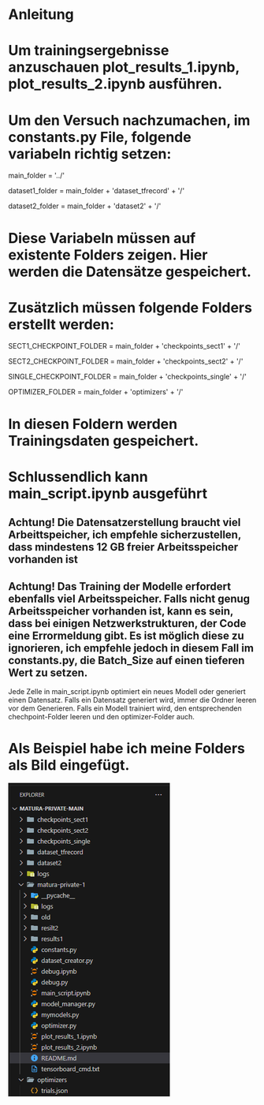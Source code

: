 # Anleitung

# Um trainingsergebnisse anzuschauen plot_results_1.ipynb, plot_results_2.ipynb ausführen.

# Um den Versuch nachzumachen, im constants.py File, folgende variabeln richtig setzen:

main_folder = '../'

dataset1_folder = main_folder + 'dataset_tfrecord' + '/'

dataset2_folder = main_folder + 'dataset2' + '/'


# Diese Variabeln müssen auf existente Folders zeigen. Hier werden die Datensätze gespeichert.

# Zusätzlich müssen folgende Folders erstellt werden:

  SECT1_CHECKPOINT_FOLDER = main_folder + 'checkpoints_sect1' + '/'
  
  SECT2_CHECKPOINT_FOLDER = main_folder + 'checkpoints_sect2' + '/'
  
  SINGLE_CHECKPOINT_FOLDER = main_folder + 'checkpoints_single' + '/'
  
  OPTIMIZER_FOLDER = main_folder + 'optimizers' + '/'
  

# In diesen Foldern werden Trainingsdaten gespeichert.

# Schlussendlich kann main_script.ipynb ausgeführt
## Achtung! Die Datensatzerstellung braucht viel Arbeittspeicher, ich empfehle sicherzustellen, dass mindestens 12 GB freier Arbeitsspeicher vorhanden ist
## Achtung! Das Training der Modelle erfordert ebenfalls viel Arbeitsspeicher. Falls nicht genug Arbeitsspeicher vorhanden ist, kann es sein, dass bei einigen Netzwerkstrukturen, der Code eine Errormeldung gibt. Es ist möglich diese zu ignorieren, ich empfehle jedoch in diesem Fall im constants.py, die Batch_Size auf einen tieferen Wert zu setzen.

Jede Zelle in main_script.ipynb optimiert ein neues Modell oder generiert einen Datensatz. Falls ein Datensatz generiert wird, immer die Ordner leeren vor dem Generieren. Falls ein Modell trainiert wird, den entsprechenden chechpoint-Folder leeren und den optimizer-Folder auch.

# Als Beispiel habe ich meine Folders als Bild eingefügt.
![alt text](Folders.png)
